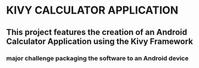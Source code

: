 # KIVY CALCULATOR APPLICATION

## This project features the creation of an Android Calculator Application using the Kivy Framework

### major challenge packaging the software to an Android device